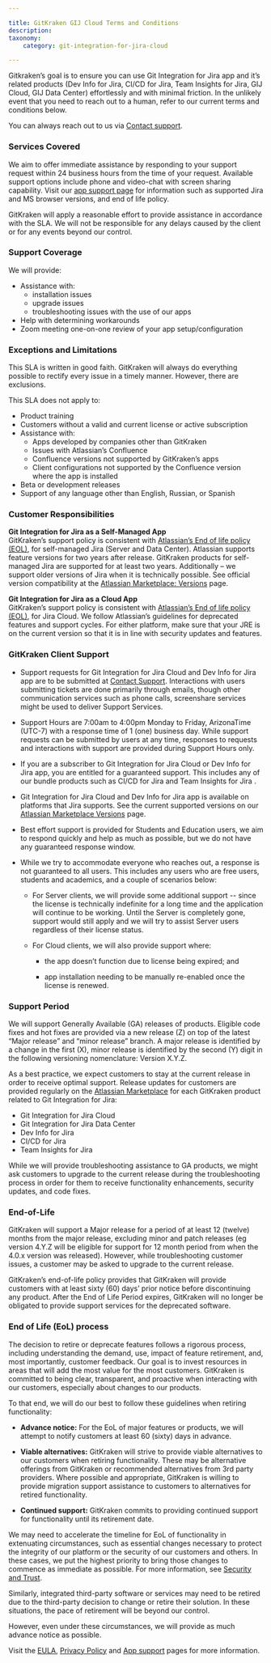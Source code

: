 ```yaml
---

title: GitKraken GIJ Cloud Terms and Conditions
description:
taxonomy:
    category: git-integration-for-jira-cloud

---
```


Gitkraken’s goal is to ensure you can use Git Integration for Jira app and it’s related products (Dev Info for Jira, CI/CD for Jira, Team Insights for Jira, GIJ Cloud, GIJ Data Center) effortlessly and with minimal friction. In the unlikely event that you need to reach out to a human, refer to our current terms and conditions below.

You can always reach out to us via [Contact support](/git-integration-for-jira-cloud/gij-cloud-contact-support/).

### Services Covered

We aim to offer immediate assistance by responding to your support request within 24 business hours from the time of your request. Available support options include phone and video-chat with screen sharing capability. Visit our [app support page](/git-integration-for-jira-cloud/app-support-gij-cloud/) for information such as supported Jira and MS browser versions, and end of life policy.

GitKraken will apply a reasonable effort to provide assistance in accordance with the SLA. We will not be responsible for any delays caused by the client or for any events beyond our control.

### Support Coverage

We will provide:

*   Assistance with:
    *   installation issues
    *   upgrade issues
    *   troubleshooting issues with the use of our apps
*   Help with determining workarounds
*   Zoom meeting one-on-one review of your app setup/configuration

### Exceptions and Limitations

This SLA is written in good faith. GitKraken will always do everything possible to rectify every issue in a timely manner. However, there are exclusions.

This SLA does not apply to:

*   Product training
*   Customers without a valid and current license or active subscription
*   Assistance with:
    *   Apps developed by companies other than GitKraken
    *   Issues with Atlassian’s Confluence
    *   Confluence versions not supported by GitKraken’s apps
    *   Client configurations not supported by the Confluence version where the app is installed
*   Beta or development releases
*   Support of any language other than English, Russian, or Spanish

### Customer Responsibilities

**Git Integration for Jira as a Self-Managed App**<br>
GitKraken’s support policy is consistent with [Atlassian’s End of life policy (EOL)](https://confluence.atlassian.com/support/atlassian-support-end-of-life-policy-201851003.html), for self-managed Jira (Server and Data Center). Atlassian supports feature versions for two years after release. GitKraken products for self-managed Jira are supported for at least two years. Additionally – we support older versions of Jira when it is technically possible. See official version compatibility at the [Atlassian Marketplace: Versions](https://marketplace.atlassian.com/apps/4984/git-integration-for-jira/version-history) page.

**Git Integration for Jira as a Cloud App**<br>
GitKraken’s support policy is consistent with [Atlassian’s End of life policy (EOL)](https://confluence.atlassian.com/support/atlassian-support-end-of-life-policy-201851003.html), for Jira Cloud. We follow Atlassian’s guidelines for deprecated features and support cycles. For either platform, make sure that your JRE is on the current version so that it is in line with security updates and features.

### GitKraken Client Support

*   Support requests for Git Integration for Jira Cloud and Dev Info for Jira app are to be submitted at [Contact Support](https://help.gitkraken.com/git-integration-for-jira-cloud/gij-cloud-contact-support/). Interactions with users submitting tickets are done primarily through emails, though other communication services such as phone calls, screenshare services might be used to deliver Support Services.

*   Support Hours are 7:00am to 4:00pm Monday to Friday, ArizonaTime (UTC-7) with a response time of 1 (one) business day. While support requests can be submitted by users at any time, responses to requests and interactions with support are provided during Support Hours only.

*   If you are a subscriber to Git Integration for Jira Cloud or Dev Info for Jira app, you are entitled for a guaranteed support. This includes any of our bundle products such as CI/CD for Jira and Team Insights for Jira .

*   Git Integration for Jira Cloud and Dev Info for Jira app is available on platforms that Jira supports. See the current supported versions on our [Atlassian Marketplace Versions](https://marketplace.atlassian.com/apps/4984/git-integration-for-jira/version-history) page.

*   Best effort support is provided for Students and Education users, we aim to respond quickly and help as much as possible, but we do not have any guaranteed response window.

*   While we try to accommodate everyone who reaches out, a response is not guaranteed to all users. This includes any users who are free users, students and academics, and a couple of scenarios below:

    *   For Server clients, we will provide some additional support -- since the license is technically indefinite for a long time and the application will continue to be working. Until the Server is completely gone, support would still apply and we will try to assist Server users regardless of their license status.

    *   For Cloud clients, we will also provide support where:

        *  the app doesn’t function due to license being expired; and

        *  app installation needing to be manually re-enabled once the license is renewed.

### Support Period

We will support Generally Available (GA) releases of products. Eligible code fixes and hot fixes are provided via a new release (Z) on top of the latest “Major release” and “minor release” branch. A major release is identified by a change in the first (X), minor release is identified by the second (Y) digit in the following versioning nomenclature: Version X.Y.Z.

As a best practice, we expect customers to stay at the current release in order to receive optimal support. Release updates for customers are provided regularly on the [Atlassian Marketplace](https://marketplace.atlassian.com/apps/4984/git-integration-for-jira-github-gitlab-and-more?tab=overview&hosting=cloud) for each GitKraken product related to Git Integration for Jira:

*   Git Integration for Jira Cloud
*   Git Integration for Jira Data Center
*   Dev Info for Jira
*   CI/CD for Jira
*   Team Insights for Jira

While we will provide troubleshooting assistance to GA products, we might ask customers to upgrade to the current release during the troubleshooting process in order for them to receive functionality enhancements, security updates, and code fixes.

### End-of-Life

GitKraken will support a Major release for a period of at least 12 (twelve) months from the major release, excluding minor and patch releases (eg version 4.Y.Z will be eligible for support for 12 month period from when the 4.0.x version was released). However, while troubleshooting customer issues, a customer may be asked to upgrade to the current release.

GitKraken’s end-of-life policy provides that GitKraken will provide customers with at least sixty (60) days’ prior notice before discontinuing any product. After the End of Life Period expires, GitKraken will no longer be obligated to provide support services for the deprecated software.

### End of Life (EoL) process

The decision to retire or deprecate features follows a rigorous process, including understanding the demand, use, impact of feature retirement, and, most importantly, customer feedback. Our goal is to invest resources in areas that will add the most value for the most customers. GitKraken is committed to being clear, transparent, and proactive when interacting with our customers, especially about changes to our products.

To that end, we will do our best to follow these guidelines when retiring functionality:

-   **Advance notice:** For the EoL of major features or products, we will attempt to notify customers at least 60 (sixty) days in advance.

-   **Viable alternatives:** GitKraken will strive to provide viable alternatives to our customers when retiring functionality. These may be alternative offerings from GitKraken or recommended alternatives from 3rd party providers. Where possible and appropriate, GitKraken is willing to provide migration support assistance to customers to alternatives for retired functionality.

-   **Continued support:** GitKraken commits to providing continued support for functionality until its retirement date.

We may need to accelerate the timeline for EoL of functionality in extenuating circumstances, such as essential changes necessary to protect the integrity of our platform or the security of our customers and others. In these cases, we put the highest priority to bring those changes to commence as immediate as possible. For more information, see [Security and Trust](https://www.gitkraken.com/git-integration-for-jira/security-and-trust).

Similarly, integrated third-party software or services may need to be retired due to the third-party decision to change or retire their solution. In these situations, the pace of retirement will be beyond our control.

However, even under these circumstances, we will provide as much advance notice as possible.

Visit the [EULA](https://www.gitkraken.com/eula-gij), [Privacy Policy](https://www.gitkraken.com/privacy-gij) and [App support](https://help.gitkraken.com/git-integration-for-jira-cloud/app-support-gij-cloud/) pages for more information.


